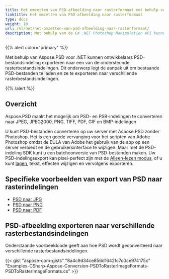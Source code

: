 ```yaml
---
title: Het omzetten van PSD-afbeelding naar rasterformaat met behulp van C#
linktitle: Het omzetten van PSD-afbeelding naar rasterformaat
type: docs
weight: 10
url: /nl/net/het-omzetten-van-psd-afbeelding-naar-rasterformaat/
description: Met behulp van de C# .NET Photoshop Manipulation API kunnen ontwikkelaars PSD- en PSB-indelingen exporteren naar JPEG, JPEG2000, PNG, TIFF, PDF, GIF en BMP-indelingen.
---
```


{{% alert color="primary" %}} 

Met behulp van Aspose.PSD voor .NET kunnen ontwikkelaars PSD-bestandsindeling exporteren naar een van de ondersteunde rasterbestandsindelingen. Dit onderwerp legt de aanpak uit om bestaande PSD-bestanden te laden en ze te exporteren naar verschillende rasterbestandsindelingen.

{{% /alert %}} 
## **Overzicht**
Aspose.PSD maakt het mogelijk om PSD- en PSB-indelingen te converteren naar JPEG, JPEG2000, PNG, TIFF, PDF, GIF en BMP-indelingen

U kunt PSD-bestanden converteren op uw server met Aspose.PSD zonder Photoshop. Het is een goede vervanging voor het scripten van Adobe Photoshop omdat de EULA van Adobe het gebruik van de app op een server verbiedt en de gebruikersinterface te wijzigen. Maar met de PSD-indeling SDK kunt u een batchconversie van PSD-bestanden maken. Uw PSD-indelingsexport kan pixel-perfect zijn met de [Alleen-lezen modus](https://reference.aspose.com/psd/net/aspose.psd.imageloadoptions/psdloadoptions/properties/readonlymode), of u kunt [lagen](/psd/nl/net/manipulating-adobe-photoshop-formats/), tekst, effecten wijzigen en vervolgens exporteren.
## **Specifieke voorbeelden van export van PSD naar rasterindelingen**
- [PSD naar JPG](/psd/nl/net/psd-naar-jpg/)
- [PSD naar PNG](/psd/nl/net/psd-naar-png/)
- [PSD naar PDF](/psd/nl/net/psd-naar-pdf/)
## **PSD-afbeelding exporteren naar verschillende rasterbestandsindelingen**
Onderstaande voorbeeldcode geeft aan hoe PSD wordt geconverteerd naar verschillende rasterbestandsindelingen.



{{< gist "aspose-com-gists" "8a4c9d34ce856d1642fc7c0ce974175c" "Examples-CSharp-Aspose-Conversion-PSDToRasterImageFormats-PSDToRasterImageFormats.cs" >}}

